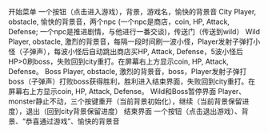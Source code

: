 开始菜单
一个按钮（点击进入游戏），背景，游戏名，愉快的背景音
City
Player, obstacle, 愉快的背景音，两个npc (一个npc是商店，coin, HP, Attack, Defense; 一个npc是推进剧情，与他进行一番交谈)，传送门（传送到wild）
Wild
Player, obstacle, 激烈的背景音，每隔一段时间刷一波小怪，Player发射子弹打小怪（子弹声），每波小怪后自动跳出商店买HP, Attack, Defense，5波小怪后HP>0刷boss，失败回到city重打。在屏幕右上方显示coin, HP, Attack, Defense。
Boss
Player, obstacle, 激烈的背景音，boss，Player发射子弹打boss（子弹声）打败boss获得胜利，胜利进入结束界面，失败回到city重打。在屏幕右上方显示coin, HP, Attack, Defense。
Wild和Boss暂停界面
Player、monster静止不动，三个按键重开（当前背景初始化），继续（当前背景保留进度），退出（回到city背景保留进度）
结束界面
一个按钮（点击退出游戏）、背景、“恭喜通过游戏”、愉快的背景音
